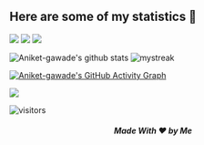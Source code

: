 ## Here are some of my statistics 🚀

<a href="https://www.youtube.com/watch?v=dQw4w9WgXcQ"><img src="https://user-images.githubusercontent.com/73097560/115834477-dbab4500-a447-11eb-908a-139a6edaec5c.gif"></a>
![](https://github-profile-summary-cards.vercel.app/api/cards/repos-per-language?username=Aniket-gawade&theme=github_dark)
![](https://github-profile-summary-cards.vercel.app/api/cards/most-commit-language?username=Aniket-gawade&theme=github_dark)

![Aniket-gawade's github stats](https://github-readme-stats.vercel.app/api?username=Aniket-gawade&show_icons=true&theme=github_dark)
<img src="https://github-readme-streak-stats.herokuapp.com/?user=Aniket-gawade&theme=tokyonight_duo" alt="mystreak"/>

<!--![AkuraDiary's Top Langs](https://github-readme-stats.vercel.app/api/top-langs/?username=AkuraDiary&theme=github_dark&layout=compact)-->

[![Aniket-gawade's GitHub Activity Graph](https://activity-graph.herokuapp.com/graph?username=Aniket-gawade&theme=react-dark)](Aniket-gawade)

<!--trap-->
<a href="https://www.youtube.com/watch?v=dQw4w9WgXcQ"><img src="https://user-images.githubusercontent.com/73097560/115834477-dbab4500-a447-11eb-908a-139a6edaec5c.gif"></a>

![visitors](https://visitor-badge.glitch.me/badge?page_id=Aniket-gawade)
<h5 align="center">Made With ❤️ by Me </h5>
